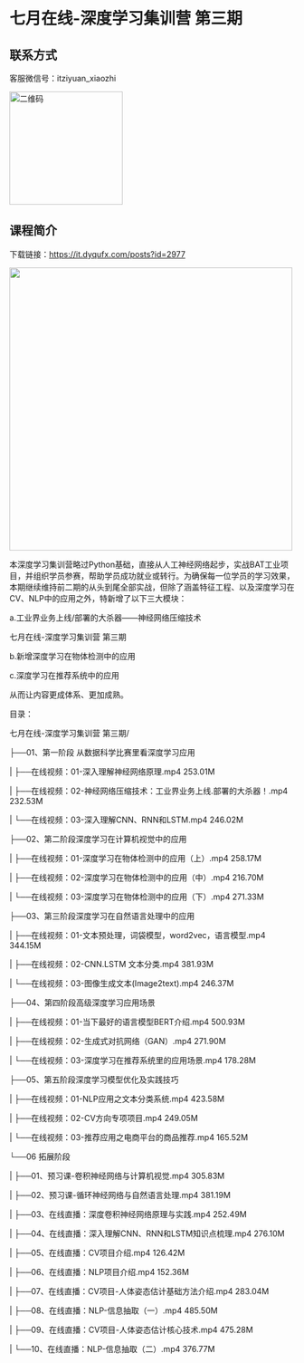 # 七月在线-深度学习集训营 第三期

## 联系方式

客服微信号：itziyuan_xiaozhi

<img src="https://ziyuanyun.oss-cn-guangzhou.aliyuncs.com/common/20240614073449/666b82192834a.jpg" width="200" height="200" alt="二维码">

## 课程简介

下载链接：https://it.dyqufx.com/posts?id=2977

<img src="https://ziyuanyun.oss-cn-guangzhou.aliyuncs.com/yun/20240515153432/6644658844c68.jpg" width="500" alt="">

  本深度学习集训营略过Python基础，直接从人工神经网络起步，实战BAT工业项目，并组织学员参赛，帮助学员成功就业或转行。为确保每一位学员的学习效果，本期继续维持前二期的从头到尾全部实战，但除了涵盖特征工程、以及深度学习在CV、NLP中的应用之外，特新增了以下三大模块：

 a.工业界业务上线/部署的大杀器——神经网络压缩技术

 七月在线-深度学习集训营 第三期



 b.新增深度学习在物体检测中的应用

 c.深度学习在推荐系统中的应用

 从而让内容更成体系、更加成熟。

 目录：

 七月在线-深度学习集训营 第三期/

 ├──01、第一阶段 从数据科学比赛里看深度学习应用

 | ├──在线视频：01-深入理解神经网络原理.mp4 253.01M

 | ├──在线视频：02-神经网络压缩技术：工业界业务上线.部署的大杀器！.mp4 232.53M

 | └──在线视频：03-深入理解CNN、RNN和LSTM.mp4 246.02M

 ├──02、第二阶段深度学习在计算机视觉中的应用

 | ├──在线视频：01-深度学习在物体检测中的应用（上）.mp4 258.17M

 | ├──在线视频：02-深度学习在物体检测中的应用（中）.mp4 216.70M

 | └──在线视频：03-深度学习在物体检测中的应用（下）.mp4 271.33M

 ├──03、第三阶段深度学习在自然语言处理中的应用

 | ├──在线视频：01-文本预处理，词袋模型，word2vec，语言模型.mp4 344.15M

 | ├──在线视频：02-CNN.LSTM 文本分类.mp4 381.93M

 | └──在线视频：03-图像生成文本(Image2text).mp4 246.37M

 ├──04、第四阶段高级深度学习应用场景

 | ├──在线视频：01-当下最好的语言模型BERT介绍.mp4 500.93M

 | ├──在线视频：02-生成式对抗网络（GAN）.mp4 271.90M

 | └──在线视频：03-深度学习在推荐系统里的应用场景.mp4 178.28M

 ├──05、第五阶段深度学习模型优化及实践技巧

 | ├──在线视频：01-NLP应用之文本分类系统.mp4 423.58M

 | ├──在线视频：02-CV方向专项项目.mp4 249.05M

 | └──在线视频：03-推荐应用之电商平台的商品推荐.mp4 165.52M

 └──06 拓展阶段

 | ├──01、预习课-卷积神经网络与计算机视觉.mp4 305.83M

 | ├──02、预习课-循环神经网络与自然语言处理.mp4 381.19M

 | ├──03、在线直播：深度卷积神经网络原理与实践.mp4 252.49M

 | ├──04、在线直播：深入理解CNN、RNN和LSTM知识点梳理.mp4 276.10M

 | ├──05、在线直播：CV项目介绍.mp4 126.42M

 | ├──06、在线直播：NLP项目介绍.mp4 152.36M

 | ├──07、在线直播：CV项目-人体姿态估计基础方法介绍.mp4 283.04M

 | ├──08、在线直播：NLP-信息抽取（一）.mp4 485.50M

 | ├──09、在线直播：CV项目-人体姿态估计核心技术.mp4 475.28M

 | └──10、在线直播：NLP-信息抽取（二）.mp4 376.77M

  